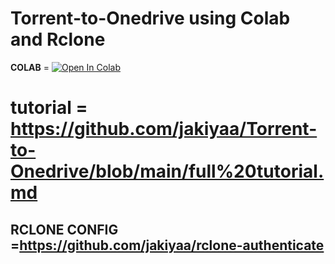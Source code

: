# Torrent-to-Onedrive using Colab and Rclone 


**COLAB** = [![Open In Colab](https://colab.research.google.com/assets/colab-badge.svg)](https://colab.research.google.com/github/jakiya99/Torrent-to-Onedrive/blob/main/new_torrents_download_to_onedrive.ipynb)

# tutorial = https://github.com/jakiyaa/Torrent-to-Onedrive/blob/main/full%20tutorial.md

## RCLONE CONFIG =https://github.com/jakiyaa/rclone-authenticate

